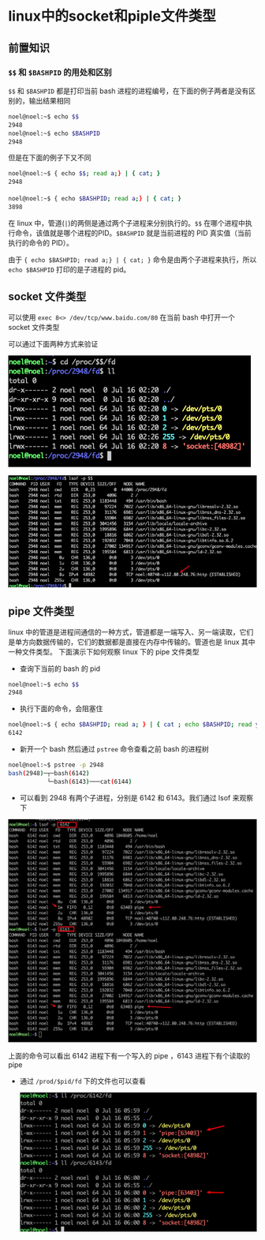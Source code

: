 # linux中的socket和piple文件类型




## 前置知识

### `$$` 和 `$BASHPID` 的用处和区别

`$$` 和 `$BASHPID` 都是打印当前 bash 进程的进程编号，在下面的例子两者是没有区别的，输出结果相同

```bash
noel@noel:~$ echo $$
2948
noel@noel:~$ echo $BASHPID
2948
```



但是在下面的例子下又不同

```bash
noel@noel:~$ { echo $$; read a;} | { cat; }
2948

noel@noel:~$ { echo $BASHPID; read a;} | { cat; }
3898
```

在 linux 中，管道(`|`)的两侧是通过两个子进程来分别执行的。`$$` 在哪个进程中执行命令，该值就是哪个进程的PID。`$BASHPID` 就是当前进程的 PID 真实值（当前执行的命令的 PID）。

由于 `{ echo $BASHPID; read a;} | { cat; }`  命令是由两个子进程来执行，所以 `echo $BASHPID` 打印的是子进程的 pid。




## socket 文件类型

可以使用 `exec 8<> /dev/tcp/www.baidu.com/80` 在当前 bash 中打开一个 socket 文件类型

可以通过下面两种方式来验证



![image-20210716110431390](image-20210716110431390-6404678.png)

![image-20210716110529681](image-20210716110529681.png)



## pipe 文件类型

linux 中的管道是进程间通信的一种方式，管道都是一端写入、另一端读取，它们是单方向数据传输的，它们的数据都是直接在内存中传输的。管道也是 linux 其中一种文件类型。 下面演示下如何观察 linux 下的 pipe 文件类型



* 查询下当前的 bash 的 pid

```bash
noel@noel:~$ echo $$
2948
```

* 执行下面的命令，会阻塞住

```bash
noel@noel:~$ { echo $BASHPID; read a; } | { cat ; echo $BASHPID; read y; }
6142

```

* 新开一个 bash 然后通过 `pstree` 命令查看之前 bash 的进程树

```bash
noel@noel:~$ pstree -p 2948
bash(2948)─┬─bash(6142)
           └─bash(6143)───cat(6144)
```

* 可以看到 2948 有两个子进程，分别是 6142 和 6143。我们通过 lsof 来观察下

![image-20210716140121344](image-20210716140121344.png)

上面的命令可以看出 6142 进程下有一个写入的 pipe ，6143 进程下有个读取的 pipe



* 通过 `/prod/$pid/fd` 下的文件也可以查看

  ![image-20210716140636292](image-20210716140636292.png)

